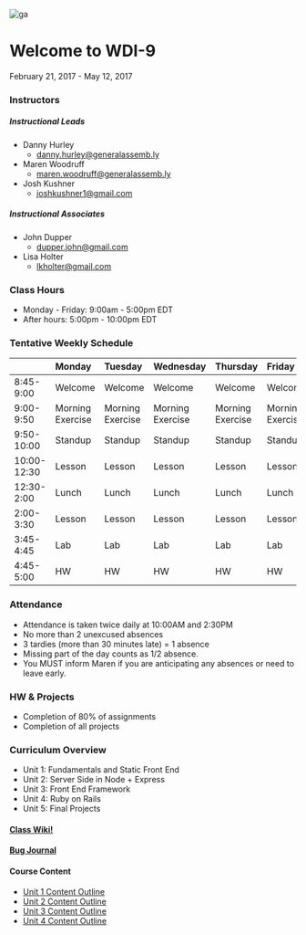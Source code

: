 ![ga](http://mobbook.generalassemb.ly/ga_cog.png)
# Welcome to WDI-9
February 21, 2017 - May 12, 2017


### Instructors
##### Instructional Leads
- Danny Hurley
    - danny.hurley@generalassemb.ly
- Maren Woodruff
    - maren.woodruff@generalassemb.ly
- Josh Kushner
    - joshkushner1@gmail.com

##### Instructional Associates
- John Dupper
	- dupper.john@gmail.com
- Lisa Holter
    - lkholter@gmail.com


### Class Hours
- Monday - Friday: 9:00am - 5:00pm EDT
- After hours: 5:00pm - 10:00pm EDT


### Tentative Weekly Schedule

|  | Monday                 | Tuesday | Wednesday                 |Thursday         |  Friday
| :-----            |:-----                 |:-----   |:-----                     |:-----         |:-----
| 8:45-9:00       | Welcome		| Welcome      | Welcome  | Welcome | Welcome |
| 9:00-9:50     | Morning Exercise                | Morning Exercise     | Morning Exercise | Morning Exercise| Morning Exercise |
| 9:50-10:00     | Standup        | Standup |      Standup |     Standup|     Standup
| 10:00-12:30     | Lesson  | Lesson      | Lesson    | Lesson | Lesson |
| 12:30-2:00      | Lunch                 | Lunch      | Lunch | Lunch | Lunch |
| 2:00-3:30       | Lesson     | Lesson | Lesson | Lesson | Lesson  |
| 3:45-4:45| Lab | Lab | Lab | Lab | Lab  |
| 4:45-5:00 | HW | HW | HW | HW | HW |


### Attendance
- Attendance is taken twice daily at 10:00AM and 2:30PM
- No more than 2 unexcused absences
- 3 tardies (more than 30 minutes late) = 1 absence
- Missing part of the day counts as 1/2 absence.
- You MUST inform Maren if you are anticipating any absences or need to leave early.


### HW & Projects
- Completion of 80% of assignments
- Completion of all projects


### Curriculum Overview
- Unit 1: Fundamentals and Static Front End
- Unit 2: Server Side in Node + Express
- Unit 3: Front End Framework
- Unit 4: Ruby on Rails
- Unit 5: Final Projects


#### [Class Wiki!](https://github.com/ga-students/wdi-remote-matey/wiki)

#### [Bug Journal](https://github.com/ga-students/wdi-remote-matey/labels/bug)

#### Course Content

- [Unit 1 Content Outline](https://github.com/ga-students/wdi-remote-matey/blob/master/unit_01/README.md)
- [Unit 2 Content Outline](https://github.com/ga-students/wdi-remote-matey/blob/master/unit_02/README.md)
- [Unit 3 Content Outline](https://github.com/ga-students/wdi-remote-matey/blob/master/unit_03/README.md)
- [Unit 4 Content Outline](https://github.com/ga-students/wdi-remote-matey/blob/master/unit_04/README.md)
